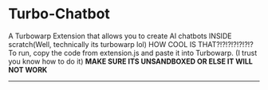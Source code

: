 # Turbo-Chatbot
A Turbowarp Extension that allows you to create AI chatbots INSIDE scratch(Well, technically its turbowarp lol) HOW COOL IS THAT?!?!?!?!?!?!? To run, copy the code from extension.js and paste it into Turbowarp. (I trust you know how to do it)  **MAKE SURE ITS UNSANDBOXED OR ELSE IT WILL NOT WORK**

---


